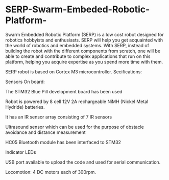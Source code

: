 # SERP-Swarm-Embeded-Robotic-Platform-

Swarm Embedded Robotic Platform (SERP) is a low cost robot designed for robotics hobbyists and enthusiasts.  SERP will help you get acquainted with the world of robotics and embedded systems. With SERP, instead of building the robot with the different components from scratch, one will be able to create and contribute to complex applications that run on this platform, helping you acquire expertise as you spend more time with them. 
 
SERP robot is based on Cortex M3 microcontroller. 
Secifications:

Sensors On board:

The STM32 Blue Pill development board has been used

Robot is powered by 8 cell 12V 2A rechargeable NiMH (Nickel Metal Hydride) batteries.

It has an IR sensor array consisting of 7 IR sensors 

Ultrasound sensor which can be used for the purpose of obstacle avoidance and distance measurement

HC05 Bluetooth module has been interfaced to STM32 

Indicator LEDs

USB port available to upload the code and used for serial communication.  

Locomotion: 
4 DC motors each of 300rpm. 


